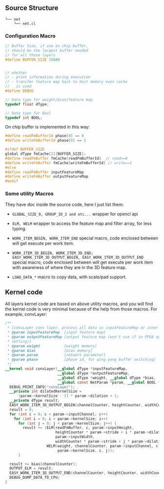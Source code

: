 ## Source Structure

```shell
└── net
    └── net.cl
```


### Configuration Macro


```cpp
// Buffer Size, if use on chip buffer,
// should be the largest buffer needed
// for all those layers
#define BUFFER_SIZE 15680


// whether
// - print information during execution
// - transfer feature map back to host memory even cache
//   is used
#define DEBUG

// Data type for weight/bias/feature map
typedef float dType;

// Data type for Bool
typedef int BOOL;
```


On chip buffer is implemented in this way:

```cpp
#define readFmBufferId phase[0] == 0
#define writeFmBufferId phase[0] == 1

#ifdef BUFFER_SIZE
global dType fmCache[2][BUFFER_SIZE];
#define readFmBuffer fmCache[readFmBufferId]  // read==0
#define writeFmBuffer fmCache[writeFmBufferId] // write==1
#else
#define readFmBuffer inputFeatureMap
#define writeFmBuffer outputFeatureMap
#endif
```


### Some utility Macros

They have doc inside the source code, here I just list them:

- `GLOBAL_SIZE_0, GROUP_ID_2 and etc...` wrapper for opencl api


- `ELM, WELM` wrapper to access the feature map and filter array, for less typing.

- `WORK_ITEM_BEGIN, WORK_ITEM_END` special macro, code enclosed between will get execute per work item.


- `WORK_ITEM_3D_BEGIN, WORK_ITEM_3D_END; EASY_WORK_ITEM_3D_OUTPUT_BEGIN, EASY_WORK_ITEM_3D_OUTPUT_END` special macro, code enclosed between will get execute per work item with awareness of where they are in the 3D feature map.

- `LOAD_DATA_*` macro to copy data, with scale/pad support.


## Kernel code

All layers kernel code are based on above utility macros, and you will find the kernel code is very minimal because of the help from those macros.  For example, convLayer:


```OpenCL
/**
 * [convLayer conv layer, process all data in inputFeatureMap or inner cache]
 * @param inputFeatureMap  [input feature map]
 * @param outputFeatureMap [output feature map (won't use if in FPGA optimized
 * setting)]
 * @param weight           [weight memory]
 * @param bias             [bias memory]
 * @param param            [network parameter]
 * @param phase            [phase id, for ping pong buffer switching]
 */
__kernel void convLayer(__global dType *inputFeatureMap,
                        __global dType *outputFeatureMap,
                        __global dType *weight, __global dType *bias,
                        __global const NetParam *param, __global BOOL *phase) {
  DEBUG_PRINT_INFO("convLayer");
  __private int dilatedKernelSize =
      (param->kernelSize - 1) * param->dilation + 1;
  __private dType result;
  EASY_WORK_ITEM_3D_OUTPUT_BEGIN(channelCounter, heightCounter, widthCounter);
  result = 0;
  for (int c = 0; c < param->inputChannel; c++)
    for (int i = 0; i < param->kernelSize; i++)
      for (int j = 0; j < param->kernelSize; j++) {
        result += (ELM(readFmBuffer, c, param->inputHeight,
                       heightCounter * param->stride + i * param->dilation,
                       param->inputWidth,
                       widthCounter * param->stride + j * param->dilation) *
                   WELM(weight, channelCounter, param->inputChannel, c,
                        param->kernelSize, i, j));
      }

  result += bias[channelCounter];
  OUTPUT_ELM = result;
  EASY_WORK_ITEM_3D_OUTPUT_END(channelCounter, heightCounter, widthCounter);
  DEBUG_DUMP_DATA_TO_CPU;
}
```
